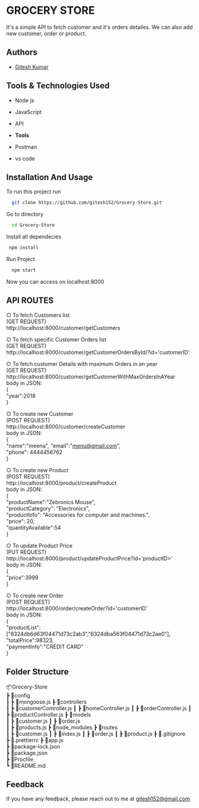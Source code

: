 # GROCERY STORE

It's a simple API to fetch customer and it's orders detailes.
We can also add new customer, order or product.

## Authors

- [Gitesh Kumar](https://github.com/gitesh152)

## Tools & Technologies Used

- Node js
- JavaScript
- API

- **Tools**
- Postman
- vs code

## Installation And Usage

To run this project run

```bash
  git clone https://github.com/gitesh152/Grocery-Store.git
```

Go to directory

```bash
  cd Grocery-Store
```

Install all dependecies

```bash
 npm install
```

Run Project

```bash
  npm start
```

Now you can access on localhost:8000

## API ROUTES

○ To fetch Customers list  
(GET REQUEST)  
http://localhost:8000/customer/getCustomers

○ To fetch specific Customer Orders list  
(GET REQUEST)  
http://localhost:8000/customer/getCustomerOrdersById/?id='customerID'

○ To fetch customer Details with maximum Orders in an year  
(GET REQUEST)  
http://localhost:8000/customer/getCustomerWithMaxOrdersInAYear  
body in JSON:  
{  
"year":2018  
}

○ To create new Customer  
(POST REQUEST)  
http://localhost:8000/customer/createCustomer  
body in JSON:  
{  
"name":"meena",
"email":"menu@gmail.com",  
"phone": 4444456762  
}

○ To create new Product  
(POST REQUEST)  
http://localhost:8000/product/createProduct  
body in JSON:  
{  
"productName":"Zebronics Mouse",  
"productCategory": "Electronics",  
"productInfo": "Accessories for computer and machines.",  
"price": 20,  
"quantityAvailable":54  
}

○ To update Product Price  
(PUT REQUEST)  
http://localhost:8000/product/updateProductPrice?id='productID>'  
body in JSON:  
{  
"price":3999  
}

○ To create new Order  
(POST REQUEST)  
http://localhost:8000/order/createOrder?id='customerID'  
body in JSON:  
{  
"productList":["6324db6d63f04471d73c2ab3","6324dba563f04471d73c2ae0"],  
"totalPrice":98323,  
"paymentInfo":"CREDIT CARD"  
}

## Folder Structure

📦Grocery-Store  
┣ 📂config  
┃ ┣ 📜mongoose.js
┣ 📂controllers  
┃ ┣ 📜customerController.js
┃ ┣ 📜homeController.js
┃ ┣ 📜orderController.js
┃ ┣ 📜productController.js
┣ 📂models  
┃ ┣ 📜customer.js
┃ ┣ 📜order.js  
┃ ┣ 📜products.js
┣ 📂node_modules
┣ 📂routes  
┃ ┣ 📜customer.js
┃ ┣ 📜index.js
┃ ┣ 📜order.js
┃ ┣ 📜product.js
┣ 📜.gitignore  
┣ 📜.prettierrc
┣ 📜app.js  
┣ 📜package-lock.json  
┣ 📜package.json  
┣ 📜Procfile  
┗ 📜README.md

## Feedback

If you have any feedback, please reach out to me at gitesh152@gmail.com
